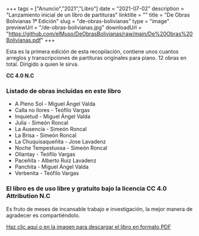 +++
tags = ["Anuncio","2021","Libro"]
date = "2021-07-02"
description = "Lanzamiento inicial de un libro de partituras"
linktitle = ""
title = "De Obras Bolivianas 1ª Edición"
slug = "de-obras-bolivianas"
type = "image"
previewUrl = "/de-obras-bolivianas.jpg"
downloadUrl = "https://github.com/elMuso/DeObrasBolivianas/raw/main/De%20Obras%20Bolivianas.pdf"
+++

Esta es la primera edición de esta recopilación, contiene unos cuantos arreglos y transcripciones de partituras originales para piano. 12 obras en total. Dirigido a quien le sirva.

**CC 4.0 N.C**<!--more-->

### Listado de obras incluidas en este libro


* A Pleno Sol - Miguel Ángel Valda 
* Calla no llores - Teófilo Vargas
* Inquietud - Miguel Ángel Valda
* Julia - Simeón Roncal
* La Ausencia - Simeón Roncal
* La Brisa - Simeón Roncal
* La Chuquisaqueñita - Jose Lavadenz
* Noche Tempestuosa - Simeón Roncal
* Ollantay - Teófilo Vargas
* Paceñita - Alberto Ruiz Lavadenz
* Panchita - Miguel Ángel Valda
* Verbenita - Teófilo Vargas

### El libro es de uso libre y gratuito bajo la licencia CC 4.0 Attribution N.C

Es fruto de meses de incansable trabajo e investigación, la mejor manera de agradecer es compartiéndolo.

[Haz clic aquí o en la imagen para descargar el libro en formato PDF](https://github.com/elMuso/DeObrasBolivianas/raw/main/De%20Obras%20Bolivianas.pdf)

